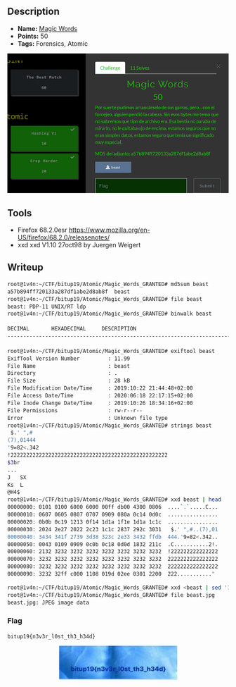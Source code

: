 ## Description
* **Name:** [Magic Words](https://ctf.bitupalicante.com/challenges#Magic%20Words)
* **Points:** 50
* **Tags:** Forensics, Atomic

<p align="center">
<img src="bitup2019-Challenge-Atomic-Magic_Words.png"/>
</p>

## Tools
* Firefox 68.2.0esr https://www.mozilla.org/en-US/firefox/68.2.0/releasenotes/
* xxd xxd V1.10 27oct98 by Juergen Weigert

## Writeup

```bash
root@1v4n:~/CTF/bitup19/Atomic/Magic_Words_GRANTED# md5sum beast
a57b894ff720133a287df1abe2d8ab8f  beast
root@1v4n:~/CTF/bitup19/Atomic/Magic_Words_GRANTED# file beast
beast: PDP-11 UNIX/RT ldp
root@1v4n:~/CTF/bitup19/Atomic/Magic_Words_GRANTED# binwalk beast

DECIMAL       HEXADECIMAL     DESCRIPTION
--------------------------------------------------------------------------------

root@1v4n:~/CTF/bitup19/Atomic/Magic_Words_GRANTED# exiftool beast
ExifTool Version Number         : 11.99
File Name                       : beast
Directory                       : .
File Size                       : 28 kB
File Modification Date/Time     : 2019:10:22 21:44:48+02:00
File Access Date/Time           : 2020:06:18 22:17:15+02:00
File Inode Change Date/Time     : 2019:10:26 18:34:16+02:00
File Permissions                : rw-r--r--
Error                           : Unknown file type
root@1v4n:~/CTF/bitup19/Atomic/Magic_Words_GRANTED# strings beast
 $.' ",#
(7),01444
'9=82<.342
!22222222222222222222222222222222222222222222222222
$3br
...
J	SX
Ks	L
@H4$
root@1v4n:~/CTF/bitup19/Atomic/Magic_Words_GRANTED# xxd beast | head
00000000: 0101 0100 6000 6000 00ff db00 4300 0806  ....`.`.....C...
00000010: 0607 0605 0807 0707 0909 080a 0c14 0d0c  ................
00000020: 0b0b 0c19 1213 0f14 1d1a 1f1e 1d1a 1c1c  ................
00000030: 2024 2e27 2022 2c23 1c1c 2837 292c 3031   $.' ",#..(7),01
00000040: 3434 341f 2739 3d38 323c 2e33 3432 ffdb  444.'9=82<.342..
00000050: 0043 0109 0909 0c0b 0c18 0d0d 1832 211c  .C...........2!.
00000060: 2132 3232 3232 3232 3232 3232 3232 3232  !222222222222222
00000070: 3232 3232 3232 3232 3232 3232 3232 3232  2222222222222222
00000080: 3232 3232 3232 3232 3232 3232 3232 3232  2222222222222222
00000090: 3232 32ff c000 1108 019d 02ee 0301 2200  222..........."
```

```bash
root@1v4n:~/CTF/bitup19/Atomic/Magic_Words_GRANTED# xxd <beast | sed '1 s/0101/ffd8/' | xxd -r >beast.jpg
root@1v4n:~/CTF/bitup19/Atomic/Magic_Words_GRANTED# file beast.jpg
beast.jpg: JPEG image data
```

### Flag

`bitup19{n3v3r_l0st_th3_h34d}`

<p align="center">
<img src="bitup2019-Challenge-Atomic-Magic_Words_flag.png"/>
</p>
